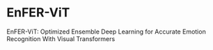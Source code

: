 # EnFER-ViT
EnFER-ViT: Optimized Ensemble Deep Learning for Accurate Emotion Recognition With Visual Transformers

